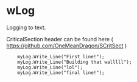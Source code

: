 # wLog
Logging to text.

CriticalSection header can be found here ( https://github.com/OneMeanDragon/SCritSect )

```
	myLog.Write_Line("First line!");
	myLog.Write_Line("Building that walllll");
	myLog.Write_Line("lol");
	myLog.Write_Line("final line!");
```
